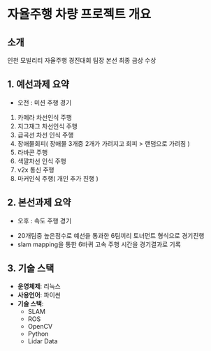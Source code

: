 # 자율주행 차량 프로젝트 개요

## 소개
인천 모빌리티 자율주행 경진대회 팀장
본선 최종 금상 수상

## 1. 예선과제 요약
* 오전 : 미션 주행 경기
1. 카메라 차선인식 주행
2. 지그재그 차선인식 주행
3. 급곡선 차선 인식 주행
4. 장애물회피( 장애물 3개중 2개가 가려지고 회피 > 랜덤으로 가려짐 )
5. 라바콘 주행
6. 색깔차선 인식 주행
7. v2x 통신 주행
8. 마커인식 주행( 개인 추가 진행 )

## 2. 본선과제 요약
* 오후 : 속도 주행 경기

 - 20개팀중 높은점수로 예선을 통과한 6팀끼리 토너먼트 형식으로 경기진행
 - slam mapping을 통한 6바퀴 고속 주행 시간을 경기결과로 기록

## 3. 기술 스택

- **운영체제**: 리눅스
- **사용언어**: 파이썬
- **기술 스택**:
  - SLAM
  - ROS
  - OpenCV
  - Python
  - Lidar Data
  
